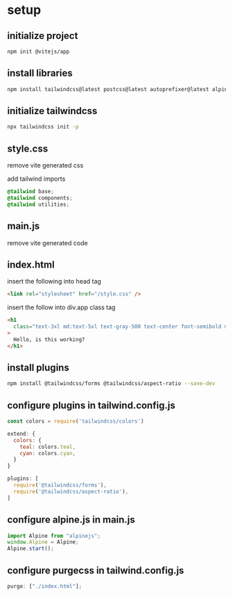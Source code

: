 # setup

## initialize project

```bash
npm init @vitejs/app
```

## install libraries

```bash
npm install tailwindcss@latest postcss@latest autoprefixer@latest alpinejs --save-dev

```

## initialize tailwindcss

```bash
npx tailwindcss init -p
```

## style.css

remove vite generated css

add tailwind imports

```css
@tailwind base;
@tailwind components;
@tailwind utilities;
```

## main.js

remove vite generated code

## index.html

insert the following into head tag

```html
<link rel="stylesheet" href="/style.css" />
```

insert the follow into div.app class tag

```html
<h1
  class="text-3xl md:text-5xl text-gray-500 text-center font-semibold mx-auto"
>
  Hello, is this working?
</h1>
```

## install plugins

```bash
npm install @tailwindcss/forms @tailwindcss/aspect-ratio --save-dev
```

## configure plugins in tailwind.config.js

```javascript
const colors = require('tailwindcss/colors')

extend: {
  colors: {
    teal: colors.teal,
    cyan: colors.cyan,
  }
}

plugins: [
  require('@tailwindcss/forms'),
  require('@tailwindcss/aspect-ratio'),
]
```

## configure alpine.js in main.js

```javascript
import Alpine from "alpinejs";
window.Alpine = Alpine;
Alpine.start();
```

## configure purgecss in tailwind.config.js

```javascript
purge: ["./index.html"];
```
